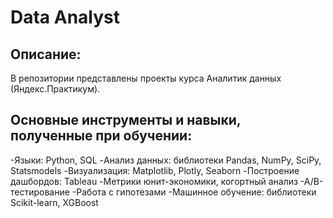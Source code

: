 # Data Analyst
## Описание:
В репозитории представлены проекты курса Аналитик данных (Яндекс.Практикум).

## Основные инструменты и навыки, полученные при обучении:

-Языки: Python, SQL
-Анализ данных: библиотеки Pandas, NumPy, SciPy, Statsmodels
-Визуализация: Matplotlib, Plotly, Seaborn
-Построение дашбордов: Tableau
-Метрики юнит-экономики, когортный анализ
-А/В-тестирование
-Работа с гипотезами
-Машинное обучение: библиотеки Scikit-learn, XGBoost
